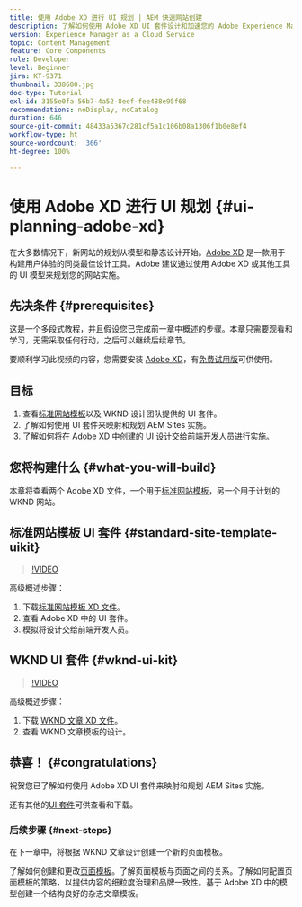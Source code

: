 ```yaml
---
title: 使用 Adobe XD 进行 UI 规划 | AEM 快速网站创建
description: 了解如何使用 Adobe XD UI 套件设计和加速您的 Adobe Experience Manager Sites 实施。
version: Experience Manager as a Cloud Service
topic: Content Management
feature: Core Components
role: Developer
level: Beginner
jira: KT-9371
thumbnail: 338680.jpg
doc-type: Tutorial
exl-id: 3155e0fa-56b7-4a52-8eef-fee488e95f68
recommendations: noDisplay, noCatalog
duration: 646
source-git-commit: 48433a5367c281cf5a1c106b08a1306f1b0e8ef4
workflow-type: ht
source-wordcount: '366'
ht-degree: 100%

---
```


# 使用 Adobe XD 进行 UI 规划 {#ui-planning-adobe-xd}

在大多数情况下，新网站的规划从模型和静态设计开始。[Adobe XD](https://www.adobe.com/cn/products/xd.html) 是一款用于构建用户体验的同类最佳设计工具。Adobe 建议通过使用 Adobe XD 或其他工具的 UI 模型来规划您的网站实施。

## 先决条件 {#prerequisites}

这是一个多段式教程，并且假设您已完成前一章中概述的步骤。本章只需要观看和学习，无需采取任何行动，之后可以继续后续章节。

要顺利学习此视频的内容，您需要安装 [Adobe XD](https://www.adobe.com/cn/products/xd/pricing/free-trial.html)，有[免费试用版](https://www.adobe.com/cn/products/xd/pricing/free-trial.html)可供使用。

## 目标

1. 查看[标准网站模板](https://github.com/adobe/aem-site-template-standard)以及 WKND 设计团队提供的 UI 套件。
1. 了解如何使用 UI 套件来映射和规划 AEM Sites 实施。
1. 了解如何将在 Adobe XD 中创建的 UI 设计交给前端开发人员进行实施。

## 您将构建什么 {#what-you-will-build}

本章将查看两个 Adobe XD 文件，一个用于[标准网站模板](https://github.com/adobe/aem-site-template-standard)，另一个用于计划的 WKND 网站。 

## 标准网站模板 UI 套件 {#standard-site-template-uikit}

>[!VIDEO](https://video.tv.adobe.com/v/3448440?quality=12&learn=on&captions=chi_hans)

高级概述步骤：

1. 下载[标准网站模板 XD 文件](https://github.com/adobe/aem-site-template-standard/raw/main/files/wireframe.xd)。
1. 查看 Adobe XD 中的 UI 套件。
1. 模拟将设计交给前端开发人员。

## WKND UI 套件 {#wknd-ui-kit}

>[!VIDEO](https://video.tv.adobe.com/v/35900?quality=12&learn=on&captions=chi_hans)

高级概述步骤：

1. 下载 [WKND 文章 XD 文件](https://github.com/adobe/aem-guides-wknd/releases/download/aem-guides-wknd-0.0.2/AEM_UI-kit-WKND-article-design.xd)。
1. 查看 WKND 文章模板的设计。

## 恭喜！ {#congratulations}

祝贺您已了解如何使用 Adobe XD UI 套件来映射和规划 AEM Sites 实施。

还有其他的[UI 套件](https://www.adobe.com/cn/products/xd/features/ui-kits.html)可供查看和下载。

### 后续步骤 {#next-steps}

在下一章中，将根据 WKND 文章设计创建一个新的页面模板。

了解如何创建和更改[页面模板](./page-templates.md)。了解页面模板与页面之间的关系。了解如何配置页面模板的策略，以提供内容的细粒度治理和品牌一致性。基于 Adobe XD 中的模型创建一个结构良好的杂志文章模板。
